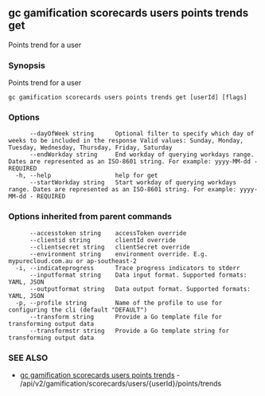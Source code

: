 ## gc gamification scorecards users points trends get

Points trend for a user

### Synopsis

Points trend for a user

```
gc gamification scorecards users points trends get [userId] [flags]
```

### Options

```
      --dayOfWeek string      Optional filter to specify which day of weeks to be included in the response Valid values: Sunday, Monday, Tuesday, Wednesday, Thursday, Friday, Saturday
      --endWorkday string     End workday of querying workdays range. Dates are represented as an ISO-8601 string. For example: yyyy-MM-dd - REQUIRED
  -h, --help                  help for get
      --startWorkday string   Start workday of querying workdays range. Dates are represented as an ISO-8601 string. For example: yyyy-MM-dd - REQUIRED
```

### Options inherited from parent commands

```
      --accesstoken string    accessToken override
      --clientid string       clientId override
      --clientsecret string   clientSecret override
      --environment string    environment override. E.g. mypurecloud.com.au or ap-southeast-2
  -i, --indicateprogress      Trace progress indicators to stderr
      --inputformat string    Data input format. Supported formats: YAML, JSON
      --outputformat string   Data output format. Supported formats: YAML, JSON
  -p, --profile string        Name of the profile to use for configuring the cli (default "DEFAULT")
      --transform string      Provide a Go template file for transforming output data
      --transformstr string   Provide a Go template string for transforming output data
```

### SEE ALSO

* [gc gamification scorecards users points trends](gc_gamification_scorecards_users_points_trends.html)	 - /api/v2/gamification/scorecards/users/{userId}/points/trends


